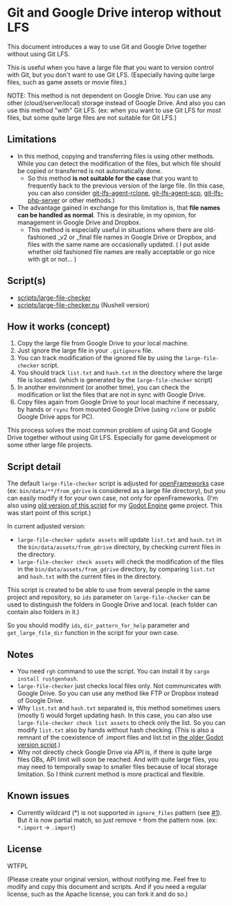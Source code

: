 # Git and Google Drive interop without LFS

This document introduces a way to use Git and Google Drive together without using Git LFS. 

This is useful when you have a large file that you want to version control with Git, but you don't want to use Git LFS. (Especially having quite large files, such as game assets or movie files.)

NOTE: This method is not dependent on Google Drive. You can use any other (cloud/server/local) storage instead of Google Drive. And also you can use this method "with" Git LFS. (ex: when you want to use Git LFS for most files, but some quite large files are not suitable for Git LFS.)

## Limitations

- In this method, copying and transferring files is using other methods. While you can detect the modification of the files, but which file should be copied or transferred is not automatically done.
  - So this method **is not suitable for the case** that you want to frequently back to the previous version of the large file. (In this case, you can also consider [git-lfs-agent-rclone](https://github.com/funatsufumiya/git-lfs-agent-rclone), [git-lfs-agent-scp](https://github.com/funatsufumiya/git-lfs-agent-scp), [git-lfs-php-server](https://github.com/funatsufumiya/git-lfs-php-server) or other methods.)
- The advantage gained in exchange for this limitation is, that **file names can be handled as normal**. This is desirable, in my opinion, for management in Google Drive and Dropbox.
  - This method is especially useful in situations where there are old-fashioned _v2 or _final file names in Google Drive or Dropbox, and files with the same name are occasionally updated. ( I put aside whether old fashioned file names are really 
acceptable or go nice with git or not... )

## Script(s)

- [scripts/large-file-checker](scripts/large-file-checker)
- [scripts/large-file-checker.nu](scripts/large-file-checker.nu) (Nushell version)

## How it works (concept)

1. Copy the large file from Google Drive to your local machine.
2. Just ignore the large file in your `.gitignore` file.
3. You can track modification of the ignored file by using the `large-file-checker` script.
4. You should track `list.txt` and `hash.txt` in the directory where the large file is located. (which is generated by the `large-file-checker` script)
5. In another environment (or another time), you can check the modification or list the files that are not in sync with Google Drive.
6. Copy files again from Google Drive to your local machine if necessary, by hands or `rsync` from mounted Google Drive (using `rclone` or public Google Drive apps for PC).

This process solves the most common problem of using Git and Google Drive together without using Git LFS. Especially for game development or some other large file projects.

## Script detail

The default `large-file-checker` script is adjusted for [openFrameworks](https://openframeworks.cc/) case (ex: `bin/data/**/from_gdrive` is considered as a large file directory), but you can easily modify it for your own case, not only for openFrameworks. (I'm also using [old version of this script](appendix/godot_scripts) for my [Godot Engine](https://godotengine.org/) game project. This was start point of this script.)

In current adjusted version:

- `large-file-checker update assets` will update `list.txt` and `hash.txt` in the `bin/data/assets/from_gdrive` directory, by checking current files in the directory.
- `large-file-checker check assets` will check the modification of the files in the `bin/data/assets/from_gdrive` directory, by comparing `list.txt` and `hash.txt` with the current files in the directory.

This script is created to be able to use from several people in the same project and repository, so `ids` parameter on `large-file-checker` can be used to distinguish the folders in Google Drive and local. (each folder can contain also folders in it.)

So you should modify `ids`, `dir_pattern_for_help` parameter and `get_large_file_dir` function in the script for your own case.

## Notes

- You need `rgh` command to use the script. You can install it by `cargo install rustgenhash`.
- `large-file-checker` just checks local files only. Not communicates with Google Drive. So you can use any method like FTP or Dropbox instead of Google Drive.
- Why `list.txt` and `hash.txt` separated is, this method sometimes users (mostly I) would forget updating hash. In this case, you can also use `large-file-checker check list assets` to check only the list. So you can modify `list.txt` also by hands without hash checking. (This is also a remnant of the coexistence of .import files and list.txt in [the older Godot version script](appendix/godot_scripts).)
- Why not directly check Google Drive via API is, if there is quite large files GBs, API limit will soon be reached. And with quite large files, you may need to temporally swap to smaller files because of local storage limitation. So I think current method is more practical and flexible.

## Known issues

- Currently wildcard (*) is not supported in `ignore_files` pattern (see [#1](https://github.com/funatsufumiya/git_gdrive_interop_without_lfs/issues/1)). But it is now partial match, so just remove `*` from the pattern now. (ex: `*.import` -> `.import`)

## License

WTFPL

(Please create your original version, without notifying me. Feel free to modify and copy this document and scripts. And if you need a regular license, such as the Apache license, you can fork it and do so.)